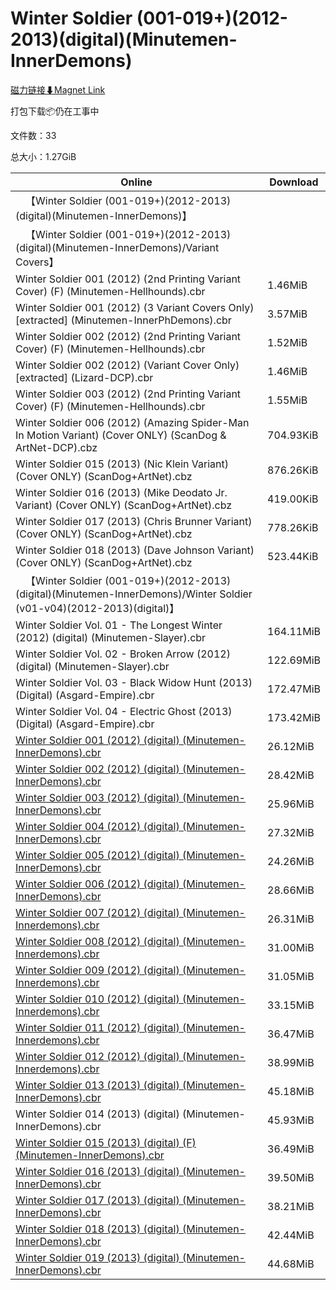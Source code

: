 # Winter Soldier (001-019+)(2012-2013)(digital)(Minutemen-InnerDemons)

[磁力链接⬇Magnet Link](magnet:?xt=urn:btih:df39142a054294570f7ad12c014f60c6c64eca3c&dn=Winter%20Soldier%20%28001-019%2B%29%282012-2013%29%28digital%29%28Minutemen-InnerDemons%29)

打包下载📦仍在工事中

文件数：33

总大小：1.27GiB

Online | Download
--- | ---
&emsp;【Winter Soldier (001-019+)(2012-2013)(digital)(Minutemen-InnerDemons)】 | 
&emsp;【Winter Soldier (001-019+)(2012-2013)(digital)(Minutemen-InnerDemons)/Variant Covers】 | 
Winter Soldier 001 (2012) (2nd Printing Variant Cover) (F) (Minutemen-Hellhounds).cbr | 1.46MiB
Winter Soldier 001 (2012) (3 Variant Covers Only) \[extracted\] (Minutemen-InnerPhDemons).cbr | 3.57MiB
Winter Soldier 002 (2012) (2nd Printing Variant Cover) (F) (Minutemen-Hellhounds).cbr | 1.52MiB
Winter Soldier 002 (2012) (Variant Cover Only) \[extracted\] (Lizard-DCP).cbr | 1.46MiB
Winter Soldier 003 (2012) (2nd Printing Variant Cover) (F) (Minutemen-Hellhounds).cbr | 1.55MiB
Winter Soldier 006 (2012) (Amazing Spider-Man In Motion Variant) (Cover ONLY) (ScanDog & ArtNet-DCP).cbz | 704.93KiB
Winter Soldier 015 (2013) (Nic Klein Variant) (Cover ONLY) (ScanDog+ArtNet).cbz | 876.26KiB
Winter Soldier 016 (2013) (Mike Deodato Jr. Variant) (Cover ONLY) (ScanDog+ArtNet).cbz | 419.00KiB
Winter Soldier 017 (2013) (Chris Brunner Variant) (Cover ONLY) (ScanDog+ArtNet).cbz | 778.26KiB
Winter Soldier 018 (2013) (Dave Johnson Variant) (Cover ONLY) (ScanDog+ArtNet).cbz | 523.44KiB
&emsp;【Winter Soldier (001-019+)(2012-2013)(digital)(Minutemen-InnerDemons)/Winter Soldier (v01-v04)(2012-2013)(digital)】 | 
Winter Soldier Vol. 01 - The Longest Winter (2012) (digital) (Minutemen-Slayer).cbr | 164.11MiB
Winter Soldier Vol. 02 - Broken Arrow (2012) (digital) (Minutemen-Slayer).cbr | 122.69MiB
Winter Soldier Vol. 03 - Black Widow Hunt (2013) (Digital) (Asgard-Empire).cbr | 172.47MiB
Winter Soldier Vol. 04 - Electric Ghost (2013) (Digital) (Asgard-Empire).cbr | 173.42MiB
[Winter Soldier 001 (2012) (digital) (Minutemen-InnerDemons).cbr](https://github.com/alicewish/markdown/blob/master/comic/Winter-Soldier-001-2012-digital-Minutemen-InnerDemons-cbr.md) | 26.12MiB
[Winter Soldier 002 (2012) (digital) (Minutemen-InnerDemons).cbr](https://github.com/alicewish/markdown/blob/master/comic/Winter-Soldier-002-2012-digital-Minutemen-InnerDemons-cbr.md) | 28.42MiB
[Winter Soldier 003 (2012) (digital) (Minutemen-InnerDemons).cbr](https://github.com/alicewish/markdown/blob/master/comic/Winter-Soldier-003-2012-digital-Minutemen-InnerDemons-cbr.md) | 25.96MiB
[Winter Soldier 004 (2012) (digital) (Minutemen-InnerDemons).cbr](https://github.com/alicewish/markdown/blob/master/comic/Winter-Soldier-004-2012-digital-Minutemen-InnerDemons-cbr.md) | 27.32MiB
[Winter Soldier 005 (2012) (digital) (Minutemen-InnerDemons).cbr](https://github.com/alicewish/markdown/blob/master/comic/Winter-Soldier-005-2012-digital-Minutemen-InnerDemons-cbr.md) | 24.26MiB
[Winter Soldier 006 (2012) (digital) (Minutemen-InnerDemons).cbr](https://github.com/alicewish/markdown/blob/master/comic/Winter-Soldier-006-2012-digital-Minutemen-InnerDemons-cbr.md) | 28.66MiB
[Winter Soldier 007 (2012) (digital) (Minutemen-Innerdemons).cbr](https://github.com/alicewish/markdown/blob/master/comic/Winter-Soldier-007-2012-digital-Minutemen-Innerdemons-cbr.md) | 26.31MiB
[Winter Soldier 008 (2012) (digital) (Minutemen-Innerdemons).cbr](https://github.com/alicewish/markdown/blob/master/comic/Winter-Soldier-008-2012-digital-Minutemen-Innerdemons-cbr.md) | 31.00MiB
[Winter Soldier 009 (2012) (digital) (Minutemen-Innerdemons).cbr](https://github.com/alicewish/markdown/blob/master/comic/Winter-Soldier-009-2012-digital-Minutemen-Innerdemons-cbr.md) | 31.05MiB
[Winter Soldier 010 (2012) (digital) (Minutemen-Innerdemons).cbr](https://github.com/alicewish/markdown/blob/master/comic/Winter-Soldier-010-2012-digital-Minutemen-Innerdemons-cbr.md) | 33.15MiB
[Winter Soldier 011 (2012) (digital) (Minutemen-Innerdemons).cbr](https://github.com/alicewish/markdown/blob/master/comic/Winter-Soldier-011-2012-digital-Minutemen-Innerdemons-cbr.md) | 36.47MiB
[Winter Soldier 012 (2012) (digital) (Minutemen-Innerdemons).cbr](https://github.com/alicewish/markdown/blob/master/comic/Winter-Soldier-012-2012-digital-Minutemen-Innerdemons-cbr.md) | 38.99MiB
[Winter Soldier 013 (2013) (digital) (Minutemen-InnerDemons).cbr](https://github.com/alicewish/markdown/blob/master/comic/Winter-Soldier-013-2013-digital-Minutemen-InnerDemons-cbr.md) | 45.18MiB
Winter Soldier 014 (2013) (digital) (Minutemen-InnerDemons).cbr | 45.93MiB
[Winter Soldier 015 (2013) (digital) (F) (Minutemen-InnerDemons).cbr](https://github.com/alicewish/markdown/blob/master/comic/Winter-Soldier-015-2013-digital-F-Minutemen-InnerDemons-cbr.md) | 36.49MiB
[Winter Soldier 016 (2013) (digital) (Minutemen-InnerDemons).cbr](https://github.com/alicewish/markdown/blob/master/comic/Winter-Soldier-016-2013-digital-Minutemen-InnerDemons-cbr.md) | 39.50MiB
[Winter Soldier 017 (2013) (digital) (Minutemen-InnerDemons).cbr](https://github.com/alicewish/markdown/blob/master/comic/Winter-Soldier-017-2013-digital-Minutemen-InnerDemons-cbr.md) | 38.21MiB
[Winter Soldier 018 (2013) (digital) (Minutemen-InnerDemons).cbr](https://github.com/alicewish/markdown/blob/master/comic/Winter-Soldier-018-2013-digital-Minutemen-InnerDemons-cbr.md) | 42.44MiB
[Winter Soldier 019 (2013) (digital) (Minutemen-InnerDemons).cbr](https://github.com/alicewish/markdown/blob/master/comic/Winter-Soldier-019-2013-digital-Minutemen-InnerDemons-cbr.md) | 44.68MiB